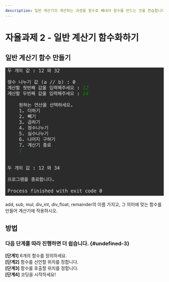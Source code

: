 ```yaml
---
description: 일반 계산기의 계산하는 과정을 함수로 빼내어 함수를 만드는 것을 연습합니다.
---
```


# 자율과제 2 - 일반 계산기 함수화하기

## 일반 계산기 함수 만들기

![&#xC77C;&#xBC18; &#xACC4;&#xC0B0;&#xAE30; &#xACB0;&#xACFC;](../../.gitbook/assets/image%20%2862%29.png)

add, sub, mul, div\_int, div\_float, remainder의 이름 가지고, 그 의미에 맞는 함수를 만들어 계산기에 적용하시오.

## 방법  

### **다음** **단계를** **따라** **진행하면** **더** **쉽습니다.** {#undefined-3}

**\[단계1\]** 6개의 함수를 정의하세요.  
**\[단계2\]** 함수를 선언할 위치를 정합니다.  
**\[단계3\]** 함수를 호출할 위치를 정합니다.   
**\[단계4\]** 코딩을 시작하세요!

